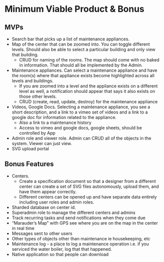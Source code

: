 # Minimum Viable Product & Bonus

## MVPs
- Search bar that picks up a list of maintenance appliances.
- Map of the center that can be zoomed into. You can toggle different levels. Should also be able to select a particular building and only view that building.
  - CRUD for naming of the rooms. The map should come with no baked in information. That should all be implemented by the Admin.
- Maintenance appliances. Can select a maintenance appliance and have the room(s) where that appliance exists become highlighted across all levels and buildings. 
  - If you are zoomed into a level and the appliance exists on a different level as well, a notification should appear that says it also exists on those other levels. 
  - CRUD (create, read, update, destroy) for the maintenance appliance
- Videos, Google Docs. Selecting a maintenance appliance, you see a short description, and a link to a vimeo set of videos and a link to a google doc for information related to the appliance. 
  - Also a link to a maintenance history
  - Access to vimeo and google docs, google sheets, should be controlled by App
- Admin role and viewer role. Admin can CRUD all of the objects in the system. Viewer can just view.
- SVG upload portal

## Bonus Features
- Centers. 
  - Create a specification document so that a designer from a different center can create a set of SVG files autonomously, upload them, and have them appear correctly. 
  - Different centers can be opened up and have separate data entirely including user roles and admin roles. 
- Sharded database on center id.
- Superadmin role to manage the different centers and admins
- Track recurring tasks and send notifications when they come due
- “Marauder’s Map” with GPS see where you are on the map in the center in real time
- Messages sent to other users
- Other types of objects other than maintenance ie housekeeping, etc
- Maintenance log - a place to log a maintenance operation i.e. if you serviced the water boiler, log that that happened. 
- Native application so that people can download
